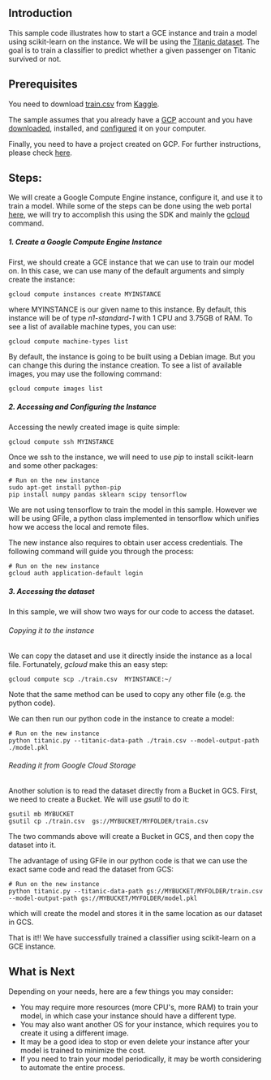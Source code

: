 ## Introduction

This sample code illustrates how to start a GCE instance and train a model using scikit-learn on the instance. We will be using the [Titanic dataset](https://www.kaggle.com/c/titanic). The goal is to train a classifier to predict whether a given passenger on Titanic survived or not.

## Prerequisites

You need to download [train.csv](https://www.kaggle.com/c/titanic/download/train.csv) from [Kaggle](https://www.kaggle.com/).

The sample assumes that you already have a [GCP](https://cloud.google.com/) account and you have [downloaded](https://cloud.google.com/sdk/), installed, and [configured](https://cloud.google.com/sdk/gcloud/reference/config/) it on your computer.

Finally, you need to have a project created on GCP. For further instructions, please check [here](https://cloud.google.com/sdk/gcloud/reference/projects/create).


## Steps:
We will create a Google Compute Engine instance, configure it, and use it to train a model. While some of the steps can be done using the web portal [here](https://pantheon.corp.google.com), we will try to accomplish this using the SDK and mainly the [gcloud](https://cloud.google.com/sdk/gcloud/) command.

##### 1. Create a Google Compute Engine Instance
First, we should create a GCE instance that we can use to train our model on. In this case, we can use many of the default arguments and simply create the instance:

```
gcloud compute instances create MYINSTANCE
```

where MYINSTANCE is our given name to this instance. By default, this instance will be of type *n1-standard-1* with 1 CPU and 3.75GB of RAM. To see a list of available machine types, you can use:

```
gcloud compute machine-types list
```

By default, the instance is going to be built using a Debian image. But you can change this during the instance creation. To see a list of available images, you may use the following command:
```
gcloud compute images list
```

##### 2. Accessing and Configuring the Instance

Accessing the newly created image is quite simple:
```
gcloud compute ssh MYINSTANCE
```

Once we ssh to the instance, we will need to use *pip* to install scikit-learn and some other packages:
```
# Run on the new instance
sudo apt-get install python-pip
pip install numpy pandas sklearn scipy tensorflow
```
We are not using tensorflow to train the model in this sample. However we will be using GFile, a python class implemented in tensorflow which unifies how we access the local and remote files.

The new instance also requires to obtain user access credentials. The following command will guide you through the process:
```
# Run on the new instance
gcloud auth application-default login
```

##### 3. Accessing the dataset
In this sample, we will show two ways for our code to access the dataset.

###### Copying it to the instance
We can copy the dataset and use it directly inside the instance as a local file. Fortunately, *gcloud* make this an easy step:
```
gcloud compute scp ./train.csv  MYINSTANCE:~/
```

Note that the same method can be used to copy any other file (e.g. the python code).

We can then run our python code in the instance to create a model:
```
# Run on the new instance
python titanic.py --titanic-data-path ./train.csv --model-output-path ./model.pkl
```

###### Reading it from Google Cloud Storage
Another solution is to read the dataset directly from a Bucket in GCS. First, we need to create a Bucket. We will use *gsutil* to do it:
```
gsutil mb MYBUCKET
gsutil cp ./train.csv  gs://MYBUCKET/MYFOLDER/train.csv
```

The two commands above will create a Bucket in GCS, and then copy the dataset into it.

The advantage of using GFile in our python code is that we can use the exact same code and read the dataset from GCS:
```
# Run on the new instance
python titanic.py --titanic-data-path gs://MYBUCKET/MYFOLDER/train.csv --model-output-path gs://MYBUCKET/MYFOLDER/model.pkl
```

which will create the model and stores it in the same location as our dataset in GCS.

That is it!! We have successfully trained a classifier using scikit-learn on a GCE instance.

## What is Next
Depending on your needs, here are a few things you may consider:
* You may require more resources (more CPU's, more RAM) to train your model, in which case your instance should have a different type.
* You may also want another OS for your instance, which requires you to create it using a different image.
* It may be a good idea to stop or even delete your instance after your model is trained to minimize the cost.
* If you need to train your model periodically, it may be worth considering to automate the entire process.